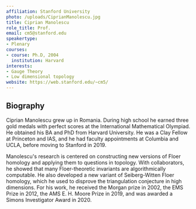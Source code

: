 ```yaml
---
affiliation: Stanford University
photo: /uploads/CiprianManolescu.jpg
title: Ciprian Manolescu
role_title: Prof.
email: cm5@stanford.edu
speakertype:
- Plenary
courses:
- course: Ph.D, 2004
  institution: Harvard
interests:
- Gauge Theory
- Low dimensional topology
website: https://web.stanford.edu/~cm5/
---
```

## Biography
Ciprian Manolescu grew up in Romania. During high school he earned three gold medals with perfect scores at the International Mathematical Olympiad. He obtained his BA and PhD from Harvard University. He was a Clay Fellow at Princeton and IAS, and he had faculty appointments at Columbia and UCLA, before moving to Stanford in 2019.

Manolescu's research is centered on constructing new versions of Floer homology and applying them to questions in topology. With collaborators, he showed that many Floer-theoretic invariants are algorithmically computable. He also developed a new variant of Seiberg-Witten Floer homology, which he used to disprove the triangulation conjecture in high dimensions. For his work, he received the Morgan prize in 2002, the EMS Prize in 2012, the AMS E. H. Moore Prize in 2019, and was awarded a Simons Investigator Award in 2020.

